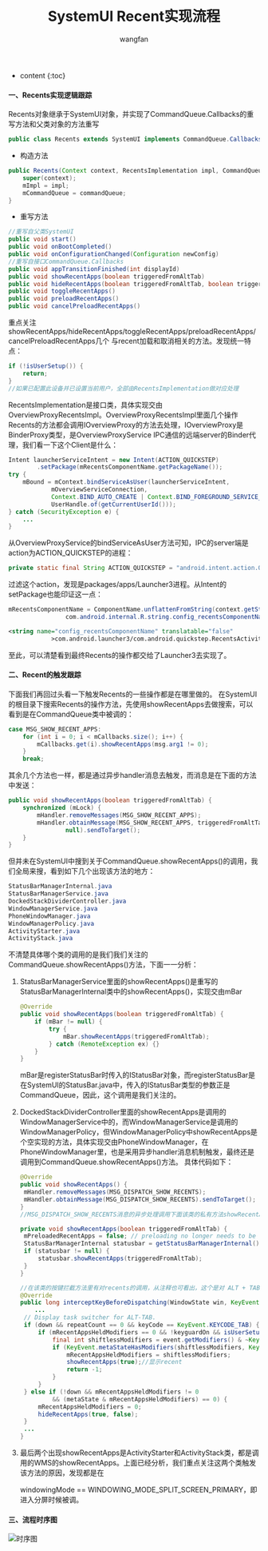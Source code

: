 ﻿---
layout: post
title:  SystemUI Recent实现流程
categories: Android
tags:   SystemUI Recents
author: wangfan
---

* content
{:toc}
#### 一、Recents实现逻辑跟踪

Recents对象继承于SystemUI对象，并实现了CommandQueue.Callbacks的重写方法和父类对象的方法重写

```java
public class Recents extends SystemUI implements CommandQueue.Callbacks
```

- 构造方法

```java
public Recents(Context context, RecentsImplementation impl, CommandQueue commandQueue) {
	super(context);
	mImpl = impl;
	mCommandQueue = commandQueue;
}
```

- 重写方法

```java
//重写自父类SystemUI
public void start()
public void onBootCompleted()
public void onConfigurationChanged(Configuration newConfig)
//重写自接口CommandQueue.Callbacks
public void appTransitionFinished(int displayId)
public void showRecentApps(boolean triggeredFromAltTab)
public void hideRecentApps(boolean triggeredFromAltTab, boolean triggeredFromHomeKey)
public void toggleRecentApps()
public void preloadRecentApps()
public void cancelPreloadRecentApps()
```

重点关注showRecentApps/hideRecentApps/toggleRecentApps/preloadRecentApps/cancelPreloadRecentApps几个
与recent加载和取消相关的方法。发现统一特点：

```java
if (!isUserSetup()) {
    return;
}
//如果已配置此设备并已设置当前用户，全部由RecentsImplementation做对应处理
```

RecentsImplementation是接口类，具体实现交由OverviewProxyRecentsImpl。OverviewProxyRecentsImpl里面几个操作Recents的方法都会调用IOverviewProxy的方法去处理，IOverviewProxy是BinderProxy类型，是OverviewProxyService IPC通信的远端server的Binder代理，我们看一下这个Client是什么：

```java
Intent launcherServiceIntent = new Intent(ACTION_QUICKSTEP)
		.setPackage(mRecentsComponentName.getPackageName());
try {
	mBound = mContext.bindServiceAsUser(launcherServiceIntent,
			mOverviewServiceConnection,
			Context.BIND_AUTO_CREATE | Context.BIND_FOREGROUND_SERVICE_WHILE_AWAKE,
			UserHandle.of(getCurrentUserId()));
} catch (SecurityException e) {
	...
}
```

从OverviewProxyService的bindServiceAsUser方法可知，IPC的server端是action为ACTION_QUICKSTEP的进程：

```java
private static final String ACTION_QUICKSTEP = "android.intent.action.QUICKSTEP_SERVICE";
```

过滤这个action，发现是packages/apps/Launcher3进程。从Intent的setPackage也能印证这一点：

```java
mRecentsComponentName = ComponentName.unflattenFromString(context.getString(
                com.android.internal.R.string.config_recentsComponentName));
```

```xml
<string name="config_recentsComponentName" translatable="false"
            >com.android.launcher3/com.android.quickstep.RecentsActivity</string>
```

至此，可以清楚看到最终Recents的操作都交给了Launcher3去实现了。

#### 二、Recent的触发跟踪

下面我们再回过头看一下触发Recents的一些操作都是在哪里做的。
在SystemUI的根目录下搜索Recents的操作方法，先使用showRecentApps去做搜索，可以看到是在CommandQueue类中被调的：

```java
case MSG_SHOW_RECENT_APPS:
	for (int i = 0; i < mCallbacks.size(); i++) {
		mCallbacks.get(i).showRecentApps(msg.arg1 != 0);
	}
	break;
```

其余几个方法也一样，都是通过异步handler消息去触发，而消息是在下面的方法中发送：

```java
public void showRecentApps(boolean triggeredFromAltTab) {
	synchronized (mLock) {
		mHandler.removeMessages(MSG_SHOW_RECENT_APPS);
		mHandler.obtainMessage(MSG_SHOW_RECENT_APPS, triggeredFromAltTab ? 1 : 0, 0,
				null).sendToTarget();
	}
}
```

但并未在SystemUI中搜到关于CommandQueue.showRecentApps()的调用，我们全局来搜，看到如下几个出现该方法的地方：

```java
StatusBarManagerInternal.java
StatusBarManagerService.java
DockedStackDividerController.java
WindowManagerService.java
PhoneWindowManager.java
WindowManagerPolicy.java
ActivityStarter.java
ActivityStack.java
```

不清楚具体哪个类的调用的是我们我们关注的CommandQueue.showRecentApps()方法，下面一一分析：

1. StatusBarManagerService里面的showRecentApps()是重写的StatusBarManagerInternal类中的showRecentApps()，实现交由mBar

   ```java
   @Override
   public void showRecentApps(boolean triggeredFromAltTab) {
       if (mBar != null) {
           try {
               mBar.showRecentApps(triggeredFromAltTab);
           } catch (RemoteException ex) {}
       }
   }
   ```

   mBar是registerStatusBar时传入的IStatusBar对象，而registerStatusBar是在SystemUI的StatusBar.java中，传入的IStatusBar类型的参数正是CommandQueue，因此，这个调用是我们关注的。

2. DockedStackDividerController里面的showRecentApps是调用的WindowManagerService中的，而WindowManagerService是调用的WindowManagerPolicy，但WindowManagerPolicy中showRecentApps是个空实现的方法，具体实现交由PhoneWindowManager，在PhoneWindowManager里，也是采用异步handler消息机制触发，最终还是调用到CommandQueue.showRecentApps()方法。
   具体代码如下：

   ```java
   @Override
   public void showRecentApps() {
   	mHandler.removeMessages(MSG_DISPATCH_SHOW_RECENTS);
   	mHandler.obtainMessage(MSG_DISPATCH_SHOW_RECENTS).sendToTarget();
   }
   //MSG_DISPATCH_SHOW_RECENTS消息的异步处理调用下面该类的私有方法showRecentApps
   
   private void showRecentApps(boolean triggeredFromAltTab) {
   	mPreloadedRecentApps = false; // preloading no longer needs to be canceled
   	StatusBarManagerInternal statusbar = getStatusBarManagerInternal();
   	if (statusbar != null) {
   		statusbar.showRecentApps(triggeredFromAltTab);
   	}
   }
   
   //在该类的按键拦截方法里有对recents的调用，从注释也可看出，这个是对 ALT + TAB 组合键的事件拦截
   @Override
   public long interceptKeyBeforeDispatching(WindowState win, KeyEvent event, int policyFlags) {
       ...
   	// Display task switcher for ALT-TAB.
   	if (down && repeatCount == 0 && keyCode == KeyEvent.KEYCODE_TAB) {
   		if (mRecentAppsHeldModifiers == 0 && !keyguardOn && isUserSetupComplete()) {
   			final int shiftlessModifiers = event.getModifiers() & ~KeyEvent.META_SHIFT_MASK;
   			if (KeyEvent.metaStateHasModifiers(shiftlessModifiers, KeyEvent.META_ALT_ON)) {
   				mRecentAppsHeldModifiers = shiftlessModifiers;
   				showRecentApps(true);//显示recent
   				return -1;
   			}
   		}
   	} else if (!down && mRecentAppsHeldModifiers != 0
   			&& (metaState & mRecentAppsHeldModifiers) == 0) {
   		mRecentAppsHeldModifiers = 0;
   		hideRecentApps(true, false);
   	}
   	...
   }
   ```

3. 最后两个出现showRecentApps是ActivityStarter和ActivityStack类，都是调用的WMS的showRecentApps。上面已经分析，我们重点关注这两个类触发该方法的原因，发现都是在

   windowingMode == WINDOWING_MODE_SPLIT_SCREEN_PRIMARY，即进入分屏时候被调。

#### 三、流程时序图
![时序图](https://img-blog.csdnimg.cn/2021071913324585.png?x-oss-process=image/watermark,type_ZmFuZ3poZW5naGVpdGk,shadow_10,text_aHR0cHM6Ly9ibG9nLmNzZG4ubmV0L3djc2Jod3k=,size_16,color_FFFFFF,t_70)


